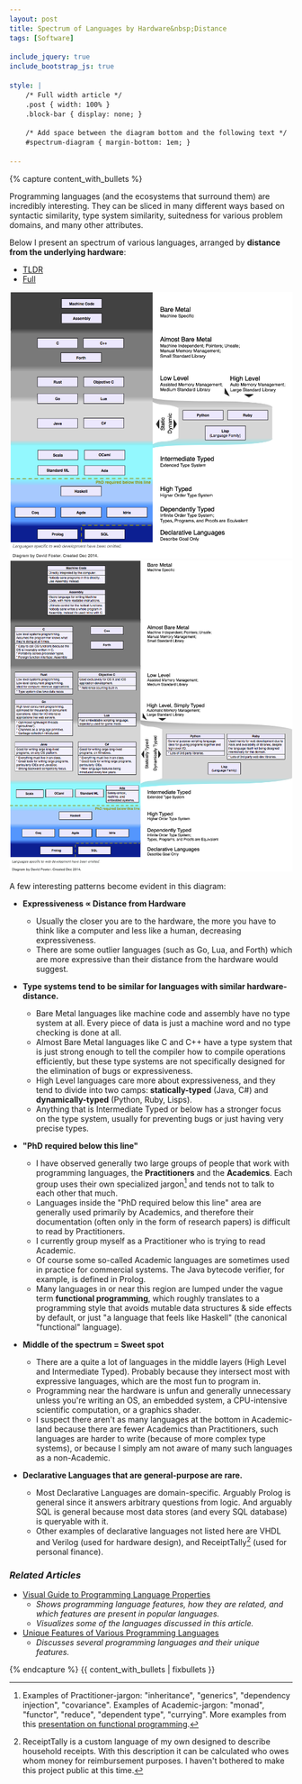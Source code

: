```yaml
---
layout: post
title: Spectrum of Languages by Hardware&nbsp;Distance
tags: [Software]

include_jquery: true
include_bootstrap_js: true

style: |
    /* Full width article */
    .post { width: 100% }
    .block-bar { display: none; }
    
    /* Add space between the diagram bottom and the following text */
    #spectrum-diagram { margin-bottom: 1em; }

---
```

{% capture content_with_bullets %}

Programming languages (and the ecosystems that surround them) are incredibly interesting. They can be sliced in many different ways based on syntactic similarity, type system similarity, suitedness for various problem domains, and many other attributes.

Below I present an spectrum of various languages, arranged by **distance from the underlying hardware**:

<ul class="nav nav-tabs">
  <li class="active">
    <a href="#diagram-tldr" class="tab-header" data-toggle="tab">
      TLDR
    </a>
  </li>
  <li class="">
    <a href="#diagram-full" class="tab-header" data-toggle="tab">
      Full
    </a>
  </li>
</ul>
<div class="tab-content" id="spectrum-diagram">
  <img class="tab-pane active" id="diagram-tldr" src="/assets/2014/hardware-distance/tldr-125perc-72dpi.png" />
  <img class="tab-pane"        id="diagram-full" src="/assets/2014/hardware-distance/full-100perc-72dpi.png" />
</div>

A few interesting patterns become evident in this diagram:

* **Expressiveness <span title="is proportional to" style="cursor: help">∝</span> Distance from Hardware**
    * Usually the closer you are to the hardware, the more you have to think like a computer and less like a human, decreasing expressiveness.
    * There are some outlier languages (such as Go, Lua, and Forth) which are more expressive than their distance from the hardware would suggest.

* **Type systems tend to be similar for languages with similar hardware-distance.**
    * Bare Metal languages like machine code and assembly have no type system at all. Every piece of data is just a machine word and no type checking is done at all.
    * Almost Bare Metal languages like C and C++ have a type system that is just strong enough to tell the compiler how to compile operations efficiently, but these type systems are not specifically designed for the elimination of bugs or expressiveness.
    * High Level languages care more about expressiveness, and they tend to divide into two camps: **statically-typed** (Java, C#) and **dynamically-typed** (Python, Ruby, Lisps).
    * Anything that is Intermediate Typed or below has a stronger focus on the type system, usually for preventing bugs or just having very precise types.

* **"PhD required below this line"**
    * I have observed generally two large groups of people that work with programming languages, the **Practitioners** and the **Academics**. Each group uses their own specialized jargon[^jargon] and tends not to talk to each other that much.
    * Languages inside the "PhD required below this line" area are generally used primarily by Academics, and therefore their documentation (often only in the form of research papers) is difficult to read by Practitioners.
    * I currently group myself as a Practitioner who is trying to read Academic.
    * Of course some so-called Academic languages are sometimes used in practice for commercial systems. The Java bytecode verifier, for example, is defined in Prolog.
    * Many languages in or near this region are lumped under the vague term **functional programming**, which roughly translates to a programming style that avoids mutable data structures & side effects by default, or just "a language that feels like Haskell" (the canonical "functional" language).

* **Middle of the spectrum = Sweet spot**
    * There are a quite a lot of languages in the middle layers (High Level and Intermediate Typed). Probably because they intersect most with expressive languages, which are the most fun to program in.
    * Programming near the hardware is unfun and generally unnecessary unless you're writing an OS, an embedded system, a CPU-intensive scientific computation, or a graphics shader.
    * I suspect there aren't as many languages at the bottom in Academic-land because there are fewer Academics than Practitioners, such languages are harder to write (because of more complex type systems), or because I simply am not aware of many such languages as a non-Academic.

* **Declarative Languages that are general-purpose are rare.**
    * Most Declarative Languages are domain-specific. Arguably Prolog is general since it answers arbitrary questions from logic. And arguably SQL is general because most data stores (and every SQL database) is queryable with it.
    * Other examples of declarative languages not listed here are VHDL and Verilog (used for hardware design), and ReceiptTally[^rt] (used for personal finance).

[^jargon]: Examples of Practitioner-jargon: "inheritance", "generics", "dependency injection", "covariance". Examples of Academic-jargon: "monad", "functor", "reduce", "dependent type", "currying". More examples from this [presentation on functional programming](http://www.slideshare.net/ScottWlaschin/fp-patterns-buildstufflt/10).

[^rt]: ReceiptTally is a custom language of my own designed to describe household receipts. With this description it can be calculated who owes whom money for reimbursement purposes. I haven't bothered to make this project public at this time.


### *Related Articles*

* [Visual Guide to Programming Language Properties](/articles/2013/02/20/visual-guide-to-programming-language-properties/)
    * *Shows programming language features, how they are related, and which features are present in popular languages.*
    * *Visualizes some of the languages discussed in this article.*
* [Unique Features of Various Programming Languages](/articles/2013/01/29/unique-features-of-various-programming-languages/)
    * *Discusses several programming languages and their unique features.*

{% endcapture %}
{{ content_with_bullets | fixbullets }}


 